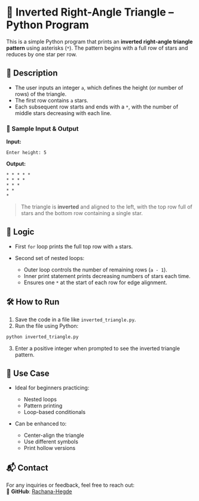 # 🔻 Inverted Right-Angle Triangle – Python Program

This is a simple Python program that prints an **inverted right-angle triangle pattern** using asterisks (`*`). The pattern begins with a full row of stars and reduces by one star per row.

## 📌 Description

* The user inputs an integer `a`, which defines the height (or number of rows) of the triangle.
* The first row contains `a` stars.
* Each subsequent row starts and ends with a `*`, with the number of middle stars decreasing with each line.

### 🧾 Sample Input & Output

**Input:**

```
Enter height: 5
```

**Output:**

```
* * * * * 
* * * * 
* * * 
* * 
* 
```

> The triangle is **inverted** and aligned to the left, with the top row full of stars and the bottom row containing a single star.

## 🧠 Logic

* First `for` loop prints the full top row with `a` stars.
* Second set of nested loops:

  * Outer loop controls the number of remaining rows (`a - 1`).
  * Inner print statement prints decreasing numbers of stars each time.
  * Ensures one `*` at the start of each row for edge alignment.

## 🛠️ How to Run

1. Save the code in a file like `inverted_triangle.py`.
2. Run the file using Python:
```bash
python inverted_triangle.py
```
3. Enter a positive integer when prompted to see the inverted triangle pattern.

## 🎯 Use Case

* Ideal for beginners practicing:
  * Nested loops
  * Pattern printing
  * Loop-based conditionals

* Can be enhanced to:
  * Center-align the triangle
  * Use different symbols
  * Print hollow versions

## 📬 Contact  

For any inquiries or feedback, feel free to reach out:    
🔗 **GitHub**: [Rachana-Hegde](https://github.com/Rachana-Hegde) 
